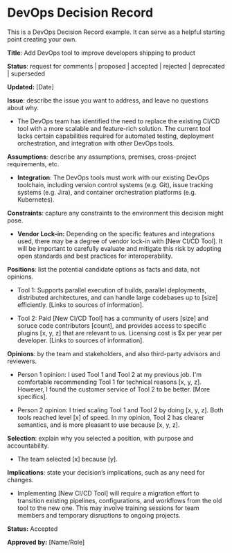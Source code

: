 # DevOps Decision Record 

This is a DevOps Decision Record example. It can serve as a helpful starting point creating your own.

**Title**: Add DevOps tool to improve developers shipping to product

**Status**: request for comments | proposed | accepted | rejected | deprecated | superseded

**Updated:** [Date]

**Issue**: describe the issue you want to address, and leave no questions about why.

* The DevOps team has identified the need to replace the existing CI/CD tool with a more scalable and feature-rich solution. The current tool lacks certain capabilities required for automated testing, deployment orchestration, and integration with other DevOps tools.

**Assumptions**: describe any assumptions, premises, cross-project requirements, etc.
  
* **Integration**: The DevOps tools must work with our existing DevOps toolchain, including version control systems (e.g. Git), issue tracking systems (e.g. Jira), and container orchestration platforms (e.g. Kubernetes).

**Constraints**: capture any constraints to the environment this decision might pose. 

* **Vendor Lock-in:** Depending on the specific features and integrations used, there may be a degree of vendor lock-in with [New CI/CD Tool]. It will be important to carefully evaluate and mitigate this risk by adopting open standards and best practices for interoperability.

**Positions**: list the potential candidate options as facts and data, not opinions.

* Tool 1: Supports parallel execution of builds, parallel deployments, distributed architectures, and can handle large codebases up to [size] efficiently. [Links to sources of information].

* Tool 2: Paid [New CI/CD Tool] has a community of users [size] and soruce code contributors [count], and provides access to specific plugins [x, y, z] that are relevant to us. Licensing cost is $x per year per developer. [Links to sources of information].

**Opinions**: by the team and stakeholders, and also third-party advisors and reviewers.

* Person 1 opinion: I used Tool 1 and Tool 2 at my previous job. I'm comfortable recommending Tool 1 for technical reasons [x, y, z]. However, I found the customer service of Tool 2 to be better. [More specifics].

* Person 2 opinion: I tried scaling Tool 1 and Tool 2 by doing [x, y, z]. Both tools reached level [x] of speed. In my opinion, Tool 2 has clearer semantics, and is more pleasant to use because [x, y, z].
  
**Selection**: explain why you selected a position, with purpose and accountability.

* The team selected [x] because [y].
  
**Implications**: state your decision’s implications, such as any need for changes.

* Implementing [New CI/CD Tool] will require a migration effort to transition existing pipelines, configurations, and workflows from the old tool to the new one. This may involve training sessions for team members and temporary disruptions to ongoing projects.

**Status:** Accepted

**Approved by:** [Name/Role]
